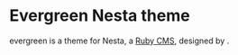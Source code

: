 Evergreen Nesta theme
=====================

evergreen is a theme for Nesta, a [Ruby CMS](nesta), designed by
<insert your name here>.

[nesta]: http://effectif.com/nesta
